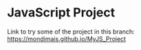 ﻿# JavaScript Project
Link to try some of the project in this branch:
https://mondimais.github.io/MyJS_Project


